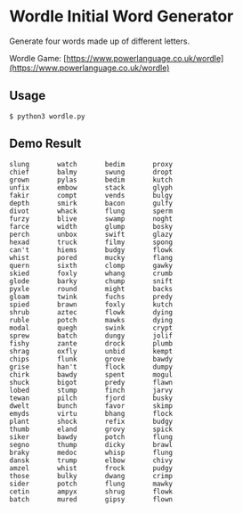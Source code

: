 # Wordle Initial Word Generator

Generate four words made up of different letters.

Wordle Game: [https://www.powerlanguage.co.uk/wordle](https://www.powerlanguage.co.uk/wordle)

## Usage
```
$ python3 wordle.py
```

## Demo Result

```
slung		watch		bedim		proxy
chief		balmy		swung		dropt
grown		pylas		bedim		kutch
unfix		embow		stack		glyph
fakir		compt		vends		bulgy
depth		smirk		bacon		gulfy
divot		whack		flung		sperm
furzy		blive		swamp		noght
farce		width		glump		bosky
perch		unbox		swift		glazy
hexad		truck		filmy		spong
can't		hiems		budgy		flowk
whist		pored		mucky		flang
quern		sixth		clomp		gawky
skied		foxly		whang		crumb
glode		barky		chump		snift
pyxle		round		might		backs
gloam		twink		fuchs		predy
spied		brawn		foxly		kutch
shrub		aztec		flowk		dying
ruble		potch		mawks		dying
modal		quegh		swink		crypt
sprew		batch		dungy		jolif
fishy		zante		drock		plumb
shrag		oxfly		unbid		kempt
chips		flunk		grove		bawdy
grise		han't		flock		dumpy
chirk		bawdy		spent		mogul
shuck		bigot		predy		flawn
lobed		stump		finch		jarvy
tewan		pilch		fjord		busky
dwelt		bunch		favor		skimp
emyds		virtu		bhang		flock
plant		shock		refix		budgy
thumb		eland		grovy		spick
siker		bawdy		potch		flung
segno		thump		dicky		brawl
braky		medoc		whisp		flung
dansk		trump		elbow		chivy
amzel		whist		frock		pudgy
those		bulky		dwang		crimp
sider		potch		flung		mawky
cetin		ampyx		shrug		flowk
batch		mured		gipsy		flown

```
